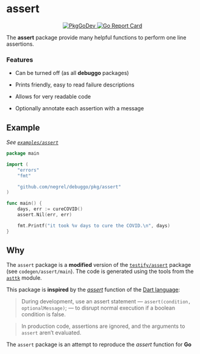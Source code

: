 # assert

<p align="center">
	<a href="https://pkg.go.dev/github.com/negrel/debuggo/pkg/assert">
		<img alt="PkgGoDev" src="https://pkg.go.dev/badge/github.com/negrel/debuggo">
	</a>
	<a href="https://goreportcard.com/report/github.com/negrel/debuggo">
		<img alt="Go Report Card" src="https://goreportcard.com/badge/github.com/negrel/debuggo/pkg/assert">
	</a>
</p>

The **assert** package provide many helpful functions to perform one line assertions.

### Features

- Can be turned off (as all **debuggo** packages)
- Prints friendly, easy to read failure descriptions

- Allows for very readable code
- Optionally annotate each assertion with a message



## Example

*See [`examples/assert`](https://github.com/negrel/debuggo/blob/master/examples/assert/main.go)*

```go
package main

import (
	"errors"
	"fmt"

	"github.com/negrel/debuggo/pkg/assert"
)

func main() {
	days, err := cureCOVID()
	assert.Nil(err, err)

	fmt.Printf("it took %v days to cure the COVID.\n", days)
}
```



## Why

The `assert` package is a **modified** version of the [`testify/assert`](https://github.com/stretchr/testify) package (see `codegen/assert/main`). The code is generated using the tools from the  [`asttk`](https://github.com/negrel/asttk) module.

This package is **inspired** by the [*assert*](https://dart.dev/guides/language/language-tour#assert) function of the [Dart language](https://dart.dev/):

> During development, use an assert statement — `assert(condition, optionalMessage)`; — to disrupt normal execution if a
> boolean condition is false.

> In production code, assertions are ignored, and the arguments to `assert` aren’t evaluated.



The `assert` package is an attempt to reproduce the *assert* function for **Go**